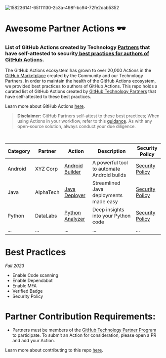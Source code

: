 ![158236141-65111130-2c3a-498f-bc94-72fe2dab5352](https://user-images.githubusercontent.com/54083068/158707540-7e08b789-475d-4a3f-800a-c0197412cf53.png)
# Awesome Partner Actions 🕶️
### List of GitHub Actions created by Technology [Partners](https://partner.github.com/technology-partners) that have self-attested to security[ best practices for authors of GitHub Actions](url). 

The GitHub Actions ecosystem has grown to over 20,000 Actions in the [GitHub Marketplace](https://github.com/marketplace) created by the Community and our Technology Partners. In order to maintain the health of the GitHub Actions ecosystem, we provided best practices to authors of GitHub Actions. This repo holds a curated list of GitHub Actions created by [GitHub Technology Partners](https://partner.github.com/technology-partners) that have self-attested to these best practices. 

Learn more about GitHub Actions [here](https://github.com/features/actions).

>**Disclaimer:** GitHub Partners self-attest to these best practices; When using Actions in your workflow, refer to this [guidance](https://docs.github.com/en/actions/security-guides/security-hardening-for-github-actions). As with any open-source solution, always conduct your due diligence.


<br/>


|Category|Partner|Action|Description|Security Policy|
|-|-|-|-|-|
|Android|XYZ Corp|[Android Builder](https://github.com/xyz-corp/android-builder)|A powerful tool to automate Android builds|[Security Policy](https://github.com/xyz-corp/android-builder/blob/main/SECURITY.md)|
|Java|AlphaTech|[Java Deployer](https://github.com/alphatech/java-deployer)|Streamlined Java deployments made easy|[Security Policy](https://github.com/alphatech/java-deployer/blob/main/SECURITY.md)|
|Python|DataLabs|[Python Analyzer](https://github.com/datalabs/python-analyzer)|Deep insights into your Python code|[Security Policy](https://github.com/datalabs/python-analyzer/blob/main/SECURITY.md)|
|...|...|...|...|...|

# Best Practices
_Fall 2023_

- Enable Code scanning
- Enable Dependabot 
- Enable MFA
- Verified Badge
- Security Policy

<!--Learn more about best practices for authors of GitHub Actions [here](url)-->

# Partner Contribution Requirements:

- Partners must be members of the [GitHub Technology Partner Program](https://partner.github.com/technology-partners) to participate. To submit an Action for consideration, please open a PR and add your Action. 

Learn more about contributing to this repo [here](contributing.md).





